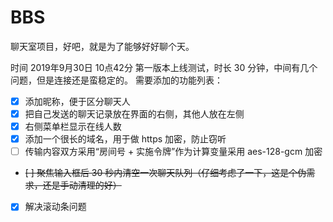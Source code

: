 # BBS
聊天室项目，好吧，就是为了能够好好聊个天。

时间 2019年9月30日 10点42分
第一版本上线测试，时长 30 分钟，中间有几个问题，但是连接还是蛮稳定的。
需要添加的功能列表：
- [x] 添加昵称，便于区分聊天人
- [x] 把自己发送的聊天记录放在界面的右侧，其他人放在左侧
- [x] 右侧菜单栏显示在线人数
- [x] 添加一个很长的域名，用于做 https 加密，防止窃听
- [ ] 传输内容双方采用“房间号 + 实施令牌”作为计算变量采用 aes-128-gcm 加密
- ~~[ ] 聚焦输入框后 30 秒内清空一次聊天队列（仔细考虑了一下，这是个伪需求，还是手动清理的好）~~
- [x] 解决滚动条问题

